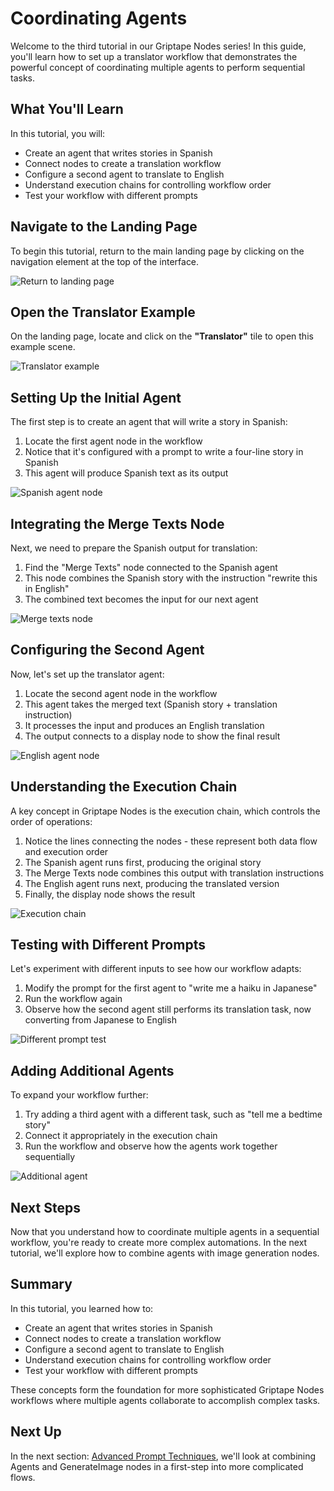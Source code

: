 # Coordinating Agents

Welcome to the third tutorial in our Griptape Nodes series! In this guide, you'll learn how to set up a translator workflow that demonstrates the powerful concept of coordinating multiple agents to perform sequential tasks.

## What You'll Learn

In this tutorial, you will:

- Create an agent that writes stories in Spanish
- Connect nodes to create a translation workflow
- Configure a second agent to translate to English
- Understand execution chains for controlling workflow order
- Test your workflow with different prompts

## Navigate to the Landing Page

To begin this tutorial, return to the main landing page by clicking on the navigation element at the top of the interface.

![Return to landing page](assets/return_to_landing.png)

## Open the Translator Example

On the landing page, locate and click on the **"Translator"** tile to open this example scene.

![Translator example](assets/translator_example.png)

## Setting Up the Initial Agent

The first step is to create an agent that will write a story in Spanish:

1. Locate the first agent node in the workflow
2. Notice that it's configured with a prompt to write a four-line story in Spanish
3. This agent will produce Spanish text as its output

![Spanish agent node](assets/spanish_agent_node.png)

## Integrating the Merge Texts Node

Next, we need to prepare the Spanish output for translation:

1. Find the "Merge Texts" node connected to the Spanish agent
2. This node combines the Spanish story with the instruction "rewrite this in English"
3. The combined text becomes the input for our next agent

![Merge texts node](assets/merge_texts_node.png)

## Configuring the Second Agent

Now, let's set up the translator agent:

1. Locate the second agent node in the workflow
2. This agent takes the merged text (Spanish story + translation instruction)
3. It processes the input and produces an English translation
4. The output connects to a display node to show the final result

![English agent node](assets/english_agent_node.png)

## Understanding the Execution Chain

A key concept in Griptape Nodes is the execution chain, which controls the order of operations:

1. Notice the lines connecting the nodes - these represent both data flow and execution order
2. The Spanish agent runs first, producing the original story
3. The Merge Texts node combines this output with translation instructions
4. The English agent runs next, producing the translated version
5. Finally, the display node shows the result

![Execution chain](assets/execution_chain.png)

## Testing with Different Prompts

Let's experiment with different inputs to see how our workflow adapts:

1. Modify the prompt for the first agent to "write me a haiku in Japanese"
2. Run the workflow again
3. Observe how the second agent still performs its translation task, now converting from Japanese to English

![Different prompt test](assets/different_prompt.png)

## Adding Additional Agents

To expand your workflow further:

1. Try adding a third agent with a different task, such as "tell me a bedtime story"
2. Connect it appropriately in the execution chain
3. Run the workflow and observe how the agents work together sequentially

![Additional agent](assets/additional_agent.png)

## Next Steps

Now that you understand how to coordinate multiple agents in a sequential workflow, you're ready to create more complex automations. In the next tutorial, we'll explore how to combine agents with image generation nodes.

## Summary

In this tutorial, you learned how to:
- Create an agent that writes stories in Spanish
- Connect nodes to create a translation workflow
- Configure a second agent to translate to English
- Understand execution chains for controlling workflow order
- Test your workflow with different prompts

These concepts form the foundation for more sophisticated Griptape Nodes workflows where multiple agents collaborate to accomplish complex tasks.

## Next Up

In the next section: [Advanced Prompt Techniques](../03_compare_prompts/FTUE_03_compare_prompts.md), we'll look at combining Agents and GenerateImage nodes in a first-step into more complicated flows.